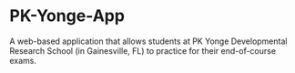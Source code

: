 # PK-Yonge-App
A web-based application that allows students at PK Yonge Developmental Research School (in Gainesville, FL) to practice for their end-of-course exams.
 




